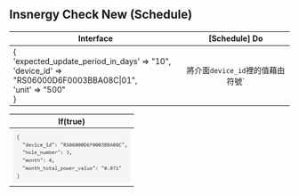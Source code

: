 **Insnergy Check New (Schedule)**
-----


|Interface|[Schedule] Do|
|---|:-----------------:|
|{<br>'expected_update_period_in_days' => "10",<br>'device_id' => "RS06000D6F0003BBA08C\|01",<br>'unit' => "500"<br>}| 將介面`device_id`裡的值藉由符號`|`拆開為兩個值,將此兩個值透過API<br>查詢本月的總用電量,並將總用電量乘上介面`unit`裡的值 |

|If(true)|
|:-----------------:|
|![the origin of the name](https://github.com/A20229/autorun_user_manual/blob/master/images/insnergy_check_new.png)|


